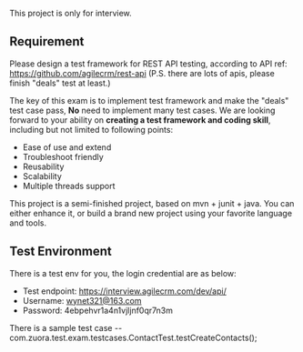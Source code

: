 
This project is only for interview.

## Requirement
Please design a test framework for REST API testing, according to API ref:               
https://github.com/agilecrm/rest-api (P.S. there are lots of apis, please finish "deals" test at least.)

The key of this exam is to implement test framework and make the "deals" test case pass, **No** need to implement many test cases. We are looking forward to your ability on **creating a test framework and coding skill**, including but not limited to following points:
* Ease of use and extend
* Troubleshoot friendly
* Reusability
* Scalability
* Multiple threads support

This project is a semi-finished project, based on mvn + junit + java.
You can either enhance it, or build a brand new project using your favorite language and tools.

## Test Environment
There is a test env for you, the login credential are as below:

* Test endpoint:     https://interview.agilecrm.com/dev/api/
* Username:          wynet321@163.com
* Password:          4ebpehvr1a4n1vjljnf0qr7n3m

There is a sample test case --
com.zuora.test.exam.testcases.ContactTest.testCreateContacts();
